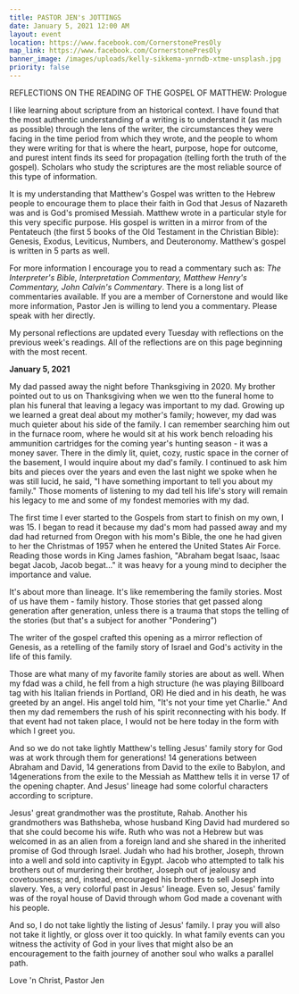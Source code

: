 ```yaml
---
title: PASTOR JEN's JOTTINGS
date: January 5, 2021 12:00 AM
layout: event
location: https://www.facebook.com/CornerstonePresOly
map_link: https://www.facebook.com/CornerstonePresOly
banner_image: /images/uploads/kelly-sikkema-ynrndb-xtme-unsplash.jpg
priority: false
---
```

REFLECTIONS ON THE READING OF THE GOSPEL OF MATTHEW: Prologue

I like learning about scripture from an historical context. I have found that the most authentic understanding of a writing is to understand it (as much as possible) through the lens of the writer, the circumstances they were facing in the time period from which they wrote, and the people to whom they were writing for that is where the heart, purpose, hope for outcome, and purest intent finds its seed for propagation (telling forth the truth of the gospel). Scholars who study the scriptures are the most reliable source of this type of information.

It is my understanding that Matthew's Gospel was written to the Hebrew people to encourage them to place their faith in God that Jesus of Nazareth was and is God's promised Messiah.  Matthew wrote in a particular style for this very specific purpose. His gospel is written in a mirror from of the Pentateuch (the first 5 books of the Old Testament in the Christian Bible): Genesis, Exodus, Leviticus, Numbers, and Deuteronomy. Matthew's gospel is written in 5 parts as well.  

For more information I encourage you to read a commentary such as: *The Interpreter's Bible, Interpretation Commentary, Matthew Henry's Commentary, John Calvin's Commentary*. There is a long list of commentaries available. If you are a member of Cornerstone and would like more information, Pastor Jen is willing to lend you a commentary. Please speak with her directly.

My personal reflections are updated every Tuesday with reflections on the previous week's readings. All of the reflections are on this page beginning with the most recent.

**January 5, 2021**

My dad passed away the night before Thanksgiving in 2020. My brother pointed out to us on Thanksgiving when we wen tto the funeral home to plan his funeral that leaving a legacy was important to my dad.  Growing up we learned a great deal about my mother's family; however, my dad was much quieter about his side of the family.  I can remember searching him out in the furnace room, where he would sit at his work bench reloading his ammunition cartridges for the coming year's hunting season - it was a money saver.  There in the dimly lit, quiet, cozy, rustic space in the corner of the basement, I would inquire about my dad's family. I continued to ask him bits and pieces over the years and even the last night we spoke when he was still lucid, he said, "I have something important to tell you about my family."  Those moments of listening to my dad tell his life's story will remain his legacy to me and some of my fondest memories with my dad.

The first time I ever started to the Gospels from start to finish on my own, I was 15.  I began to read it because my dad's mom had passed away and my dad had returned from Oregon with his mom's Bible, the one he had given to her the Christmas of 1957 when he entered the United States Air Force.  Reading those words in King James fashion, "Abraham begat Isaac, Isaac begat Jacob, Jacob begat..." it was heavy for a young mind to decipher the importance and value.

It's about more than lineage.  It's like remembering the family stories. Most of us have them - family history.  Those stories that get passed along generation after generation, unless there is a trauma that stops the telling of the stories (but that's a subject for another "Pondering")

The writer of the gospel crafted this opening as a mirror reflection of Genesis, as a retelling of the family story of Israel and God's activity in the life of this family.

Those are what many of my favorite family stories are about as well.  When my fdad was a child, he fell from a high structure (he was playing Billboard tag with his Italian friends in Portland, OR) He died and in his death, he was greeted by an angel. His angel told him, "It's not your time yet Charlie." And then my dad remembers the rush of his spirit reconnecting with his body. If that event had not taken place, I would not be here today in the form with which I greet you.

And so we do not take lightly Matthew's telling Jesus' family story for God was at work through them for generations! 14 generations between Abraham and David, 14 generations from David to the exile to Babylon, and 14generations from the exile to the Messiah as Matthew tells it in verse 17 of the opening chapter. And Jesus' lineage had some colorful characters according to scripture.

Jesus' great grandmother was the prostitute, Rahab. Another his grandmothers was Bathsheba, whose husband King David had murdered so that she could become his wife. Ruth who was not a Hebrew but was welcomed in as an alien from a foreign land and she shared in the inherited promise of God through Israel. Judah who had his brother, Joseph, thrown into a well and sold into captivity in Egypt. Jacob who attempted to talk his brothers out of murdering their brother, Joseph out of jealousy and covetousness; and, instead, encouraged his brothers to sell Joseph into slavery. Yes, a very colorful past in Jesus' lineage. Even so, Jesus' family was of the royal house of David through whom God made a covenant with his people.

And so, I do not take lightly the listing of Jesus' family. I pray you will also not take it lightly, or gloss over it too quickly.  In what family events can you witness the activity of God in your lives that might also be an encouragement to the faith journey of another soul who walks a parallel path.

Love 'n Christ, Pastor Jen